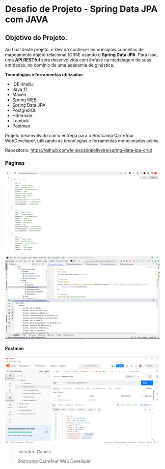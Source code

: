 # Desafio de Projeto - Spring Data JPA com JAVA



## Objetivo do Projeto.

Ao final deste projeto, o Dev irá conhecer os principais conceitos de mapeamento objeto relacional (ORM) usando o **Spring Data JPA**. Para isso, uma **API RESTful** será desenvolvida com ênfase na modelagem de suas entidades, no domínio de uma academia de ginástica.



**Tecnologias e ferramentas utilizadas:**

- IDE IntelliJ
- Java 11
- Maven
- Spring WEB
- Spring Data JPA
- PostgreSQL
- Hibernate
- Lombok
- Postman



Projeto desenvolvido como entrega para o Bootcamp Carrefour WebDeveloper, utilizando as tecnologias e ferramentas mencionadas acima.



Repositório: https://github.com/felipecabraloliveira/spring-data-jpa-crud



### Páginas

![Postman](img/get-navegador.png)



![IntelliJ](img/intellij.png)



#### Postman

![Postman](img/postman.png)





> Instrutor: Camila 

> Bootcamp Carrefour Web Developer